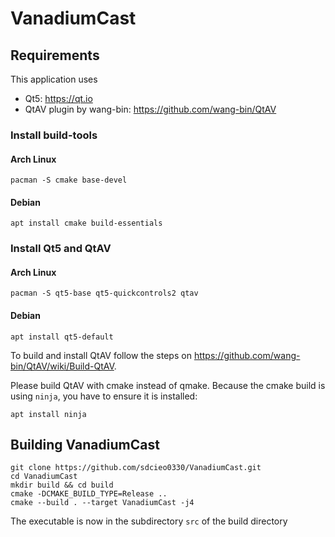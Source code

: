 # VanadiumCast

## Requirements

This application uses
- Qt5: https://qt.io
- QtAV plugin by wang-bin: https://github.com/wang-bin/QtAV

### Install build-tools
#### Arch Linux
```
pacman -S cmake base-devel
```

#### Debian
```
apt install cmake build-essentials
```

### Install Qt5 and QtAV
#### Arch Linux
```
pacman -S qt5-base qt5-quickcontrols2 qtav
```

#### Debian
```
apt install qt5-default
```

To build and install QtAV follow the steps on https://github.com/wang-bin/QtAV/wiki/Build-QtAV.

Please build QtAV with cmake instead of qmake. Because the cmake build is using ``ninja``, you have to ensure it is installed:
```
apt install ninja
```

## Building VanadiumCast
```
git clone https://github.com/sdcieo0330/VanadiumCast.git
cd VanadiumCast
mkdir build && cd build
cmake -DCMAKE_BUILD_TYPE=Release ..
cmake --build . --target VanadiumCast -j4
```

The executable is now in the subdirectory ``src`` of the build directory
